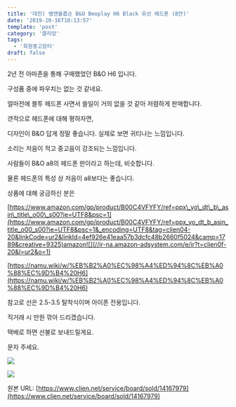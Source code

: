 ```yaml
---
title: '대전) 뱅앤올룹슨 B&O Beoplay H6 Black 유선 헤드폰 (8만)'
date: '2019-10-16T10:13:57'
template: 'post'
category: '클리앙'
tags: 
  - '회원중고장터'
draft: false
---
```


2년 전 아마존을 통해 구매했었던 B&O H6 입니다.

구성품 중에 파우치는 없는 것 같네요. 

얼마전에 블투 헤드폰 사면서 쓸일이 거의 없을 것 같아 저렴하게 판매합니다.

  

갠적으로 헤드폰에 대해 평하자면,

디자인이 B&O 답게 정말 좋습니다. 실제로 보면 귀티나는 느낌입니다.

소리는 저음이 적고 중고음이 강조되는 느낌입니다. 

사람들이 B&O a8의 헤드폰 판이라고 하는데, 비슷합니다.

물론 헤드폰의 특성 상 저음이 a8보다는 좋습니다.

  

상품에 대해 궁금하신 분은

[](https://www.amazon.com/gp/product/B00C4VFYFY/ref=ppx_yo_dt_b_asin_title_o00_s00?ie=UTF8&psc=1)[https://www.amazon.com/gp/product/B00C4VFYFY/ref=ppx\_yo\_dt\_b\_asin\_title\_o00\_s00?ie=UTF8&psc=1](https://www.amazon.com/gp/product/B00C4VFYFY/ref=ppx_yo_dt_b_asin_title_o00_s00?ie=UTF8&psc=1&_encoding=UTF8&tag=clien04-20&linkCode=ur2&linkId=4ef926e41eaa57b3dcfc48b2660f5024&camp=1789&creative=9325)amazon![](//ir-na.amazon-adsystem.com/e/ir?t=clien0f-20&l=ur2&o=1)

[](https://namu.wiki/w/%EB%B2%A0%EC%98%A4%ED%94%8C%EB%A0%88%EC%9D%B4%20H6)[https://namu.wiki/w/%EB%B2%A0%EC%98%A4%ED%94%8C%EB%A0%88%EC%9D%B4%20H6](https://namu.wiki/w/%EB%B2%A0%EC%98%A4%ED%94%8C%EB%A0%88%EC%9D%B4%20H6)

참고로 선은 2.5-3.5 탈착식이며 아이폰 전용입니다.

  

직거래 시 만원 깎아 드리겠습니다.

택배로 하면 선불로 보내드릴게요.

문자 주세요.

  

![](https://cdn.clien.net/web/api/file/F01/9132980/43f6e3de433a34.jpg?w=780&h=30000&gif=true)

![](https://cdn.clien.net/web/api/file/F01/9132981/43f6e6f4a5a0a1.jpg?w=780&h=30000&gif=true)

원본 URL: [https://www.clien.net/service/board/sold/14167979](https://www.clien.net/service/board/sold/14167979)